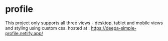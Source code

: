 # profile
This project only supports all three views - desktop, tablet and mobile views and styling using custom css.
hosted at : https://deepa-simple-profile.netlify.app/
